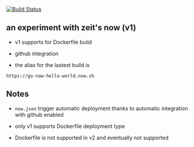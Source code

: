 [![Build Status](https://travis-ci.org/alext234/go-now-hello-world.svg?branch=master)](https://travis-ci.org/alext234/go-now-hello-world)

## an experiment with zeit's now (v1)

- v1 supports for Dockerfile build

- github integration

- the alias for the lastest build is 

`https://go-now-hello-world.now.sh`


## Notes

- `now.json` trigger automatic deployment thanks to automatic integration with github enabled

- only v1 supports Dockerfile deployment type

- Dockerfile is not supported in v2 and eventually not supported
